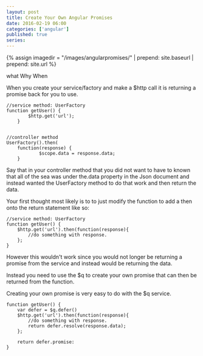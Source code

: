 ```yaml
---
layout: post
title: Create Your Own Angular Promises
date: 2016-02-19 06:00
categories: ['angular']
published: true
series: 
---  
```

{% assign imagedir = "/images/angularpromises/" | prepend: site.baseurl | prepend: site.url %}

what 
Why 
When  

When you create your service/factory and make a $http call it is returning a promise back for you to use.  
 
    //service method: UserFactory
    function getUser() {
            $http.get('url');
        }


    //controller method
    UserFactory().then(
        function(response) {
                $scope.data = response.data;
        }
 
 Say that in your controller method that you did not want to have to known that all of the sea was under the.data property in the Json document and instead wanted the UserFactory method to do that work and then return the data.  
 
 Your first thought most likely is to to just modify the function to add a then onto the return statement like so:
 
    //service method: UserFactory
    function getUser() {
        $http.get('url').then(function(response){
            //do something with response.
        };
    }
 	
However this wouldn't work since you would not longer be returning a promise from the service and instead would be returning the data.  

Instead you need to use the $q to create your own promise that can then be returned from the function.    
  
Creating your own promise is very easy to do with the $q service.    

    function getUser() {
        var defer = $q.defer()
        $http.get('url').then(function(response){
            //do something with response.
            return defer.resolve(response.data);
        };
        
        return defer.promise:
    } 